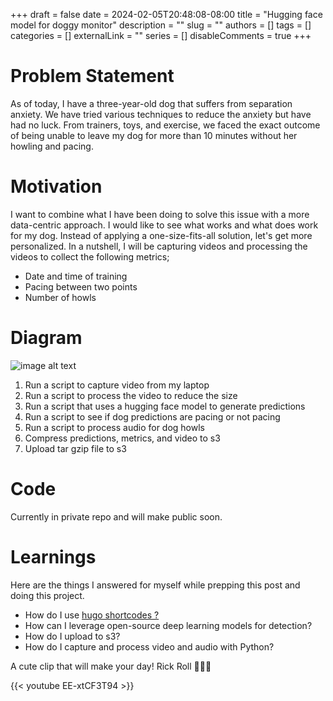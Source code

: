 +++
draft = false
date = 2024-02-05T20:48:08-08:00
title = "Hugging face model for doggy monitor"
description = ""
slug = ""
authors = []
tags = []
categories = []
externalLink = ""
series = []
disableComments = true
+++

# Problem Statement

As of today, I have a three-year-old dog that suffers from separation anxiety. We have tried various techniques to reduce the
anxiety but have had no luck. From trainers, toys, and exercise, we faced the exact outcome of being unable to leave my dog for more than 10 minutes without her howling and pacing.

# Motivation

I want to combine what I have been doing to solve this issue with a more data-centric approach. I would like to see what works and what
does work for my dog. Instead of applying a one-size-fits-all solution, let's get more personalized. In a nutshell, I will be capturing videos
and processing the videos to collect the following metrics;

- Date and time of training
- Pacing between two points
- Number of howls

# Diagram

![image alt text](/doggy-cam-diagram.png)

1. Run a script to capture video from my laptop
2. Run a script to process the video to reduce the size
3. Run a script that uses a hugging face model to generate predictions
4. Run a script to see if dog predictions are pacing or not pacing
3. Run a script to process audio for dog howls
4. Compress predictions, metrics, and video to s3
5. Upload tar gzip file to s3


# Code

Currently in private repo and will make public soon.


# Learnings

Here are the things I answered for myself while prepping this post and doing this project.

- How do I use [hugo shortcodes ?](https://gohugo.io/content-management/shortcodes/#youtube)
- How can I leverage open-source deep learning models for detection?
- How do I upload to s3?
- How do I capture and process video and audio with Python?

A cute clip that will make your day! Rick Roll 🏋🏾‍♂️

{{< youtube  EE-xtCF3T94 >}}
